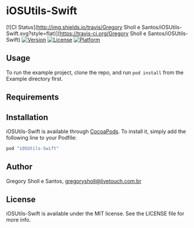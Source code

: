 # iOSUtils-Swift

[![CI Status](http://img.shields.io/travis/Gregory Sholl e Santos/iOSUtils-Swift.svg?style=flat)](https://travis-ci.org/Gregory Sholl e Santos/iOSUtils-Swift)
[![Version](https://img.shields.io/cocoapods/v/iOSUtils-Swift.svg?style=flat)](http://cocoapods.org/pods/iOSUtils-Swift)
[![License](https://img.shields.io/cocoapods/l/iOSUtils-Swift.svg?style=flat)](http://cocoapods.org/pods/iOSUtils-Swift)
[![Platform](https://img.shields.io/cocoapods/p/iOSUtils-Swift.svg?style=flat)](http://cocoapods.org/pods/iOSUtils-Swift)

## Usage

To run the example project, clone the repo, and run `pod install` from the Example directory first.

## Requirements

## Installation

iOSUtils-Swift is available through [CocoaPods](http://cocoapods.org). To install
it, simply add the following line to your Podfile:

```ruby
pod "iOSUtils-Swift"
```

## Author

Gregory Sholl e Santos, gregorysholl@livetouch.com.br

## License

iOSUtils-Swift is available under the MIT license. See the LICENSE file for more info.
